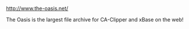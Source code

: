 http://www.the-oasis.net/

The Oasis is the largest file archive for CA-Clipper and xBase on the web!